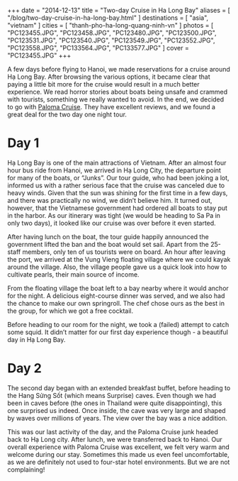 +++
date    = "2014-12-13"
title   = "Two-day Cruise in Ha Long Bay"
aliases = [ "/blog/two-day-cruise-in-ha-long-bay.html" ]
destinations = [ "asia", "vietnam" ]
cities  = [ "thanh-pho-ha-long-quang-ninh-vn" ]
photos  = [ "PC123455.JPG", "PC123458.JPG", "PC123480.JPG", "PC123500.JPG", "PC123531.JPG", "PC123540.JPG", "PC123549.JPG", "PC123552.JPG", "PC123558.JPG", "PC133564.JPG", "PC133577.JPG" ]
cover   = "PC123455.JPG"
+++

A few days before flying to Hanoi, we made reservations for a cruise around Hạ Long Bay. After browsing the various options, it became clear that paying a little bit more for the cruise would result in a much better experience. We read horror stories about boats being unsafe and crammed with tourists, something we really wanted to avoid. In the end, we decided to go with [Paloma Cruise](http://www.palomacruise.com). They have excellent reviews, and we found a great deal for the two day one night tour.
<!--more-->
# Day 1
Hạ Long Bay is one of the main attractions of Vietnam. After an almost four hour bus ride from Hanoi, we arrived in Hạ Long City, the departure point for many of the boats, or “Junks”. Our tour guide, who had been joking a lot, informed us with a rather serious face that the cruise was canceled due to heavy winds. Given that the sun was shining for the first time in a few days, and there was practically no wind, we didn’t believe him. It turned out, however, that the Vietnamese government had ordered all boats to stay put in the harbor. As our itinerary was tight (we would be heading to Sa Pa in only two days), it looked like our cruise was over before it even started.

After having lunch on the boat, the tour guide happily announced the government lifted the ban and the boat would set sail. Apart from the 25-staff members, only ten of us tourists were on board. An hour after leaving the port, we arrived at the Vung Vieng floating village where we could kayak around the village. Also, the village people gave us a quick look into how to cultivate pearls, their main source of income.

From the floating village the boat left to a bay nearby where it would anchor for the night. A delicious eight-course dinner was served, and we also had the chance to make our own springroll. The chef chose ours as the best in the group, for which we got a free cocktail.

Before heading to our room for the night, we took a (failed) attempt to catch some squid. It didn’t matter for our first day experience though - a beautiful day in Hạ Long Bay.

# Day 2
The second day began with an extended breakfast buffet, before heading to the Hang Sửng Sốt (which means Surprise) caves. Even though we had been in caves before (the ones in Thailand were quite disappointing), this one surprised us indeed. Once inside, the cave was very large and shaped by waves over millions of years. The view over the bay was a nice addition.

This was our last activity of the day, and the Paloma Cruise junk headed back to Hạ Long city. After lunch, we were transferred back to Hanoi. Our overall experience with Paloma Cruise was excellent, we felt very warm and welcome during our stay. Sometimes this made us even feel uncomfortable, as we are definitely not used to four-star hotel environments. But we are not complaining!